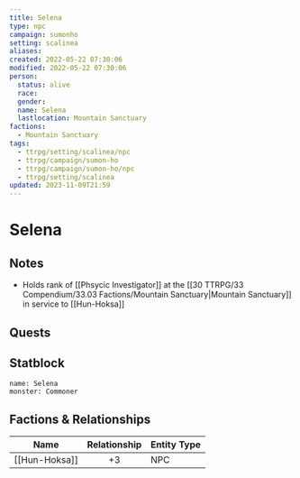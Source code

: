 ```yaml
---
title: Selena
type: npc
campaign: sumonho
setting: scalinea
aliases: 
created: 2022-05-22 07:30:06
modified: 2022-05-22 07:30:06
person:
  status: alive
  race: 
  gender: 
  name: Selena
  lastlocation: Mountain Sanctuary
factions:
  - Mountain Sanctuary
tags:
  - ttrpg/setting/scalinea/npc
  - ttrpg/campaign/sumon-ho
  - ttrpg/campaign/sumon-ho/npc
  - ttrpg/setting/scalinea
updated: 2023-11-09T21:59
---
```


# Selena

## Notes

- Holds rank of [[Phsycic Investigator]] at the [[30 TTRPG/33 Compendium/33.03 Factions/Mountain Sanctuary|Mountain Sanctuary]] in service to [[Hun-Hoksa]]

## Quests


## Statblock

```statblock
name: Selena
monster: Commoner
```


## Factions & Relationships
| Name          | Relationship | Entity Type |
| ------------- |:------------:| ----------- |
| [[Hun-Hoksa]] |      +3      | NPC            |
